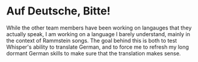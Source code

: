# Auf Deutsche, Bitte!
While the other team members have been working on langauges that they actually speak, I am working on a language I barely understand, mainly in the context of Rammstein songs. The goal behind this is both to test Whisper's ability to translate German, and to force me to refresh my long dormant German skills to make sure that the translation makes sense.
